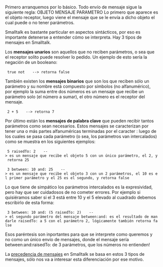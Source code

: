 Primero arranquemos por lo básico. Todo envío de mensaje sigue la siguiente regla: OBJETO MENSAJE PARAMETRO Lo primero que aparece es el objeto receptor, luego viene el mensaje que se le envía a dicho objeto el cual puede o no tener parámetros.

Smalltalk es bastante particular en aspectos sintácticos, por eso es importante detenerse a entender cómo se interpreta. Hay 3 tipos de mensajes en Smalltalk.

Los **mensajes unarios** son aquellos que no reciben parámetros, o sea que el receptor solito puede resolver lo pedido. Un ejemplo de esto sería la negación de un booleano:

` true not`
`   --> retorna false`

También existen los **mensajes binarios** que son los que reciben sólo un parámetro y su nombre está compuesto por símbolos (no alfanumérico), por ejemplo la suma entre dos números es un mensaje que recibe un parámetro solo (el número a sumar), el otro número es el receptor del mensaje.

` 2 + 5`
`   --> retorna 7`

Por último están los **mensajes de palabra clave** que pueden recibir tantos parámetros como sean necesarios. Estos mensajes se caracterizan por tener una o más partes alfanuméricas terminadas por el caracter : luego de los cuales se pasa cada parámetro (o sea, los parámetros van intercalados) como se muestra en los siguientes ejemplos:

` 5 raisedTo: 2`
`   --> es un mensaje que recibe el objeto 5 con un único parámetro, el 2, y retorna 25`

` 3 between: 10 and: 25`
`   --> es un mensaje que recibe el objeto 3 con un 2 parámetros, el 10 es el primer parámetro y el 25 es el segundo, y retorna false`

Lo que tiene de simpático los parámetros intercalados es la expresividad, pero hay que ser cuidadosos de no cometer errores. Por ejemplo si quisiéramos saber si el 3 está entre 10 y el 5 elevado al cuadrado debemos escribirlo de esta forma:

` 3 between: 10 and: (5 raisedTo: 2)`
`   --> el segundo parámetro del mensaje between:and: es el resultado de mandarle raisedTo: a 5 con el parámetro 2, lógicamente también retorna false`

Esos paréntesis son inportantes para que se interprete como queremos y no como un único envío de mensajes, donde el mensaje sería between:and:raisedTo: de 3 parámetros, que los números no entienden!

La [precedencia de mensajes](precedencia-de-mensajes.md) en Smalltalk se basa en estos 3 tipos de mensajes, sólo nos va a interesar esta diferenciación por ese motivo.
